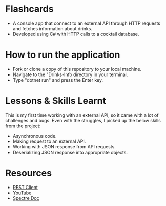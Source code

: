 
# Flashcards
- A console app that connect to an external API through HTTP requests and fetches information about drinks.
- Developed using C# with HTTP calls to a cocktail database.


# How to run the application

- Fork or clone a copy of this repository to your local machine.
- Navigate to the "Drinks-Info directory in your terminal.
- Type "dotnet run" and press the Enter key.


# Lessons & Skills Learnt

This is my first time working with an external API, so it came with a lot of challenges and bugs.
Even with the struggles, I picked up the below skills from the project:

- Asynchronous code.
- Making request to an external API.
- Working with JSON response from API requests.
- Deserializing JSON response into appropriate objects.


# Resources
- [REST Client](https://learn.microsoft.com/en-us/dotnet/csharp/tutorials/console-webapiclient)
- [YouTube](https://www.youtube.com/watch?v=fc7peZ-FHs4)
- [Spectre Doc](https://spectreconsole.net/)